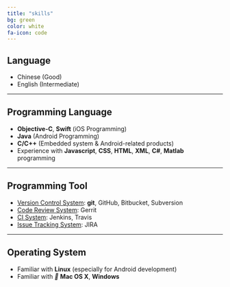 ```yaml
---
title: "skills"
bg: green
color: white
fa-icon: code
---
```


## Language

* Chinese (Good)
* English (Intermediate)

--------

## Programming Language

* **Objective-C**, **Swift** (iOS Programming)
* **Java** (Android Programming)
* **C/C++** (Embedded system & Android-related products)
* Experience with **Javascript**, **CSS**, **HTML**, **XML**, **C#**, **Matlab** programming

--------

## Programming Tool

* <span style="text-decoration:underline">Version Control System</span>: **git**, <i class="fa fa-github"></i> GitHub, <i class="fa fa-bitbucket"></i> Bitbucket, Subversion
* <span style="text-decoration:underline">Code Review System</span>: Gerrit
* <span style="text-decoration:underline">CI System</span>: Jenkins, Travis
* <span style="text-decoration:underline">Issue Tracking System</span>: JIRA

--------

## Operating System

* Familiar with <i class="fa fa-linux text-blue"></i> **Linux** (especially for Android development)
* Familiar with <i class="fa text-blue"></i> **Mac OS X**, <i class="fa fa-windows text-blue"></i> **Windows**
